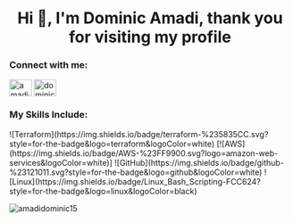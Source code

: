 <h1 align="center">Hi 👋, I'm Dominic Amadi, thank you for visiting my profile</h1>
<h3 align="left">Connect with me:</h3>
<p align="left">
<a href="https://twitter.com/amadidominic2" target="blank"><img align="center" src="https://raw.githubusercontent.com/rahuldkjain/github-profile-readme-generator/master/src/images/icons/Social/twitter.svg" alt="amadidominic2" height="30" width="40" /></a>
<a href="https://linkedin.com/in/dominic amadi" target="blank"><img align="center" src="https://raw.githubusercontent.com/rahuldkjain/github-profile-readme-generator/master/src/images/icons/Social/linked-in-alt.svg" alt="dominic amadi" height="30" width="40" /></a>
</p>

<h3 align="left">My Skills Include:</h3>
![Terraform](https://img.shields.io/badge/terraform-%235835CC.svg?style=for-the-badge&logo=terraform&logoColor=white) [![AWS](https://img.shields.io/badge/AWS-%23FF9900.svg?logo=amazon-web-services&logoColor=white)]
 ![GitHub](https://img.shields.io/badge/github-%23121011.svg?style=for-the-badge&logo=github&logoColor=white) ![Linux](https://img.shields.io/badge/Linux_Bash_Scripting-FCC624?style=for-the-badge&logo=linux&logoColor=black)

<p><img align="center" src="https://github-readme-stats.vercel.app/api/top-langs?username=amadidominic15&show_icons=true&locale=en&layout=compact" alt="amadidominic15" /></p>
